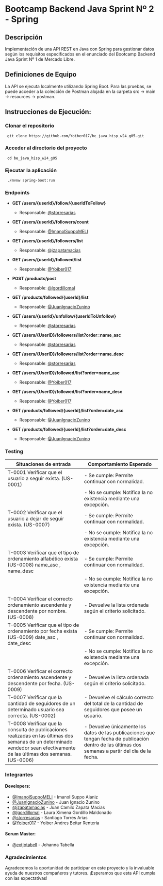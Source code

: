 # Bootcamp Backend Java Sprint Nº 2 - Spring

## Descripción
Implementación de una API REST en Java con Spring para gestionar datos según los requisitos especificados en el enunciado del Bootcamp Backend Java Sprint Nº 1 de Mercado Libre.

## Definiciones de Equipo
La API se ejecuta localmente utilizando Spring Boot. Para las pruebas, se puede acceder a la colección de Postman alojada en la carpeta src -> main -> resources -> postman.

## Instrucciones de Ejecución:
### Clonar el repositorio
	 git clone https://github.com/Yoiber017/be_java_hisp_w24_g05.git

### Acceder al directorio del proyecto
	 cd be_java_hisp_w24_g05

### Ejecutar la aplicación
	 ./mvnw spring-boot:run


### Endpoints

- **GET /users/{userId}/follow/{userIdToFollow}**
  - Responsable: [@storresarias](https://github.com/storresarias)

- **GET /users/{userId}/followers/count**
  - Responsable: [@ImanolSuppoMELI](https://github.com/ImanolSuppoMELI)

- **GET /users/{userId}/followers/list**
  - Responsable: [@jzapatamacias](https://github.com/jzapatamacias)

- **GET /users/{userId}/followed/list**
  - Responsable: [@Yoiber017](https://github.com/Yoiber017)
  
- **POST /products/post**
  - Responsable: [@lgordillomal](https://github.com/lgordillomal)

- **GET /products/followed/{userId}/list**
  - Responsable: [@JuanIgnacioZunino](https://github.com/JuanIgnacioZunino)
  
- **GET /users/{userId}/unfollow/{userIdToUnfollow}**
  - Responsable: [@storresarias](https://github.com/storresarias)
  
- **GET /users/{UserID}/followers/list?order=name_asc**
  - Responsable: [@storresarias](https://github.com/storresarias)
  
- **GET /users/{UserID}/followers/list?order=name_desc**
  - Responsable: [@storresarias](https://github.com/storresarias)
  
- **GET /users/{UserID}/followed/list?order=name_asc**
  - Responsable: [@Yoiber017](https://github.com/Yoiber017)
  
- **GET /users/{UserID}/followed/list?order=name_desc**
  - Responsable: [@Yoiber017](https://github.com/Yoiber017)
  
- **GET /products/followed/{userId}/list?order=date_asc**
  - Responsable: [@JuanIgnacioZunino](https://github.com/JuanIgnacioZunino)
  
- **GET /products/followed/{userId}/list?order=date_desc**
  - Responsable: [@JuanIgnacioZunino](https://github.com/JuanIgnacioZunino)


### Testing
| Situaciones de entrada                                                                               | Comportamiento Esperado                                                               |
|------------------------------------------------------------------------------------------------------|-----------------------------------------------------------------------------------------|
| T-0001 Verificar que el usuario a seguir exista. (US-0001)                                          | - Se cumple: Permite continuar con normalidad.                                         |
|                                                                                                      | - No se cumple: Notifica la no existencia mediante una excepción.                      |
| T-0002 Verificar que el usuario a dejar de seguir exista. (US-0007)                                  | - Se cumple: Permite continuar con normalidad.                                         |
|                                                                                                      | - No se cumple: Notifica la no existencia mediante una excepción.                      |
| T-0003 Verificar que el tipo de ordenamiento alfabético exista (US-0008) name_asc , name_desc         | - Se cumple: Permite continuar con normalidad.                                         |
|                                                                                                      | - No se cumple: Notifica la no existencia mediante una excepción.                      |
| T-0004 Verificar el correcto ordenamiento ascendente y descendente por nombre. (US-0008)             | - Devuelve la lista ordenada según el criterio solicitado.                              |
| T-0005 Verificar que el tipo de ordenamiento por fecha exista (US-0009) date_asc , date_desc         | - Se cumple: Permite continuar con normalidad.                                         |
|                                                                                                      | - No se cumple: Notifica la no existencia mediante una excepción.                      |
| T-0006 Verificar el correcto ordenamiento ascendente y descendente por fecha. (US-0009)              | - Devuelve la lista ordenada según el criterio solicitado.                              |
| T-0007 Verificar que la cantidad de seguidores de un determinado usuario sea correcta. (US-0002)    | - Devuelve el cálculo correcto del total de la cantidad de seguidores que posee un usuario.|
| T-0008 Verificar que la consulta de publicaciones realizadas en las últimas dos semanas de un determinado vendedor sean efectivamente de las últimas dos semanas. (US-0006)| - Devuelve únicamente los datos de las publicaciones que tengan fecha de publicación dentro de las últimas dos semanas a partir del día de la fecha.|


### Integrantes
#### Developers:
- [@ImanolSuppoMELI](https://github.com/ImanolSuppoMELI) - Imanol Suppo Alaniz
- [@JuanIgnacioZunino](https://github.com/JuanIgnacioZunino) - Juan Ignacio Zunino
- [@jzapatamacias](https://github.com/jzapatamacias) - Juan Camilo Zapata Macias
- [@lgordillomal](https://github.com/lgordillomal) - Laura Ximena Gordillo Maldonado
- [@storresarias](https://github.com/storresarias) - Santiago Torres Arias
- [@Yoiber017](https://github.com/Yoiber017) - Yoiber Andres Beitar Renteria

#### Scrum Master:
- [@extjotabell](https://github.com/extjotabell) - Johanna Tabella

### Agradecimientos

Agradecemos la oportunidad de participar en este proyecto y la invaluable ayuda de nuestros compañeros y tutores. ¡Esperamos que esta API cumpla con las expectativas!


